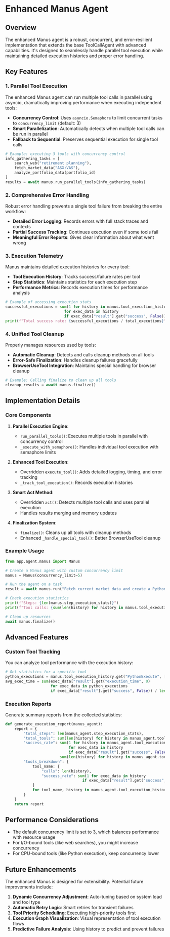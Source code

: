 # Enhanced Manus Agent

## Overview

The enhanced Manus agent is a robust, concurrent, and error-resilient implementation that extends the base ToolCallAgent with advanced capabilities. It's designed to seamlessly handle parallel tool execution while maintaining detailed execution histories and proper error handling.

## Key Features

### 1. Parallel Tool Execution

The enhanced Manus agent can run multiple tool calls in parallel using asyncio, dramatically improving performance when executing independent tools:

- **Concurrency Control**: Uses `asyncio.Semaphore` to limit concurrent tasks to `concurrency_limit` (default: 3)
- **Smart Parallelization**: Automatically detects when multiple tool calls can be run in parallel
- **Fallback to Sequential**: Preserves sequential execution for single tool calls

```python
# Example: executing 3 tools with concurrency control
info_gathering_tasks = [
    search_web("retirement planning"),
    fetch_market_data("ASX:VAS"),
    analyze_portfolio_data(portfolio_id)
]
results = await manus.run_parallel_tools(info_gathering_tasks)
```

### 2. Comprehensive Error Handling

Robust error handling prevents a single tool failure from breaking the entire workflow:

- **Detailed Error Logging**: Records errors with full stack traces and contexts
- **Partial Success Tracking**: Continues execution even if some tools fail
- **Meaningful Error Reports**: Gives clear information about what went wrong

### 3. Execution Telemetry

Manus maintains detailed execution histories for every tool:

- **Tool Execution History**: Tracks success/failure rates per tool
- **Step Statistics**: Maintains statistics for each execution step
- **Performance Metrics**: Records execution times for performance analysis

```python
# Example of accessing execution stats
successful_executions = sum(1 for history in manus.tool_execution_history.values() 
                          for exec_data in history 
                          if exec_data["result"].get("success", False))
print(f"Total success rate: {successful_executions / total_executions}")
```

### 4. Unified Tool Cleanup

Properly manages resources used by tools:

- **Automatic Cleanup**: Detects and calls cleanup methods on all tools
- **Error-Safe Finalization**: Handles cleanup failures gracefully
- **BrowserUseTool Integration**: Maintains special handling for browser cleanup

```python
# Example: Calling finalize to clean up all tools
cleanup_results = await manus.finalize()
```

## Implementation Details

### Core Components

1. **Parallel Execution Engine**:
   - `run_parallel_tools()`: Executes multiple tools in parallel with concurrency control
   - `_execute_with_semaphore()`: Handles individual tool execution with semaphore limits

2. **Enhanced Tool Execution**:
   - Overridden `execute_tool()`: Adds detailed logging, timing, and error tracking
   - `_track_tool_execution()`: Records execution histories

3. **Smart Act Method**:
   - Overridden `act()`: Detects multiple tool calls and uses parallel execution
   - Handles results merging and memory updates

4. **Finalization System**:
   - `finalize()`: Cleans up all tools with cleanup methods
   - Enhanced `_handle_special_tool()`: Better BrowserUseTool cleanup

### Example Usage

```python
from app.agent.manus import Manus

# Create a Manus agent with custom concurrency limit
manus = Manus(concurrency_limit=5)

# Run the agent on a task
result = await manus.run("Fetch current market data and create a Python visualization")

# Check execution statistics
print(f"Steps: {len(manus.step_execution_stats)}")
print(f"Tool calls: {sum(len(history) for history in manus.tool_execution_history.values())}")

# Clean up resources
await manus.finalize()
```

## Advanced Features

### Custom Tool Tracking

You can analyze tool performance with the execution history:

```python
# Get statistics for a specific tool
python_executions = manus.tool_execution_history.get("PythonExecute", [])
avg_exec_time = sum(exec_data["result"].get("execution_time", 0) 
                    for exec_data in python_executions 
                    if exec_data["result"].get("success", False)) / len(python_executions)
```

### Execution Reports

Generate summary reports from the collected statistics:

```python
def generate_execution_report(manus_agent):
    report = {
        "total_steps": len(manus_agent.step_execution_stats),
        "total_tools": sum(len(history) for history in manus_agent.tool_execution_history.values()),
        "success_rate": sum(1 for history in manus_agent.tool_execution_history.values() 
                            for exec_data in history 
                            if exec_data["result"].get("success", False)) / 
                        sum(len(history) for history in manus_agent.tool_execution_history.values()),
        "tools_breakdown": {
            tool_name: {
                "calls": len(history),
                "success_rate": sum(1 for exec_data in history 
                                  if exec_data["result"].get("success", False)) / len(history)
            }
            for tool_name, history in manus_agent.tool_execution_history.items()
        }
    }
    return report
```

## Performance Considerations

- The default concurrency limit is set to 3, which balances performance with resource usage
- For I/O-bound tools (like web searches), you might increase concurrency
- For CPU-bound tools (like Python execution), keep concurrency lower

## Future Enhancements

The enhanced Manus is designed for extensibility. Potential future improvements include:

1. **Dynamic Concurrency Adjustment**: Auto-tuning based on system load and tool type
2. **Automatic Retry Logic**: Smart retries for transient failures
3. **Tool Priority Scheduling**: Executing high-priority tools first
4. **Execution Graph Visualization**: Visual representation of tool execution flows
5. **Predictive Failure Analysis**: Using history to predict and prevent failures
